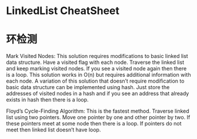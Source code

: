 # LinkedList CheatSheet

# 环检测

Mark Visited Nodes:
This solution requires modifications to basic linked list data structure. Have a visited flag with each node. Traverse the linked list and keep marking visited nodes. If you see a visited node again then there is a loop. This solution works in O(n) but requires additional information with each node.
A variation of this solution that doesn’t require modification to basic data structure can be implemented using hash. Just store the addresses of visited nodes in a hash and if you see an address that already exists in hash then there is a loop.

Floyd’s Cycle-Finding Algorithm:
This is the fastest method. Traverse linked list using two pointers. Move one pointer by one and other pointer by two. If these pointers meet at some node then there is a loop. If pointers do not meet then linked list doesn’t have loop.
